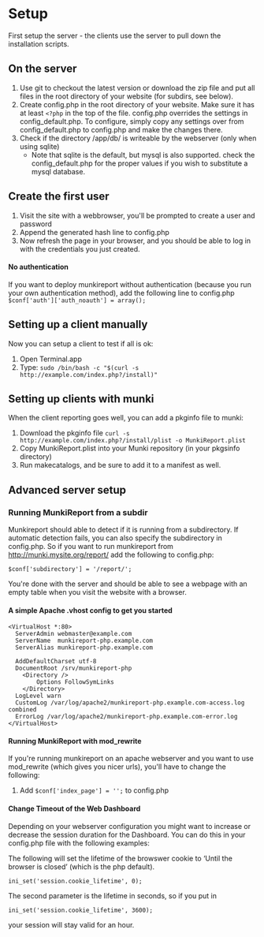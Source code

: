 Setup
=====

First setup the server - the clients use the server to pull down the installation scripts.


On the server
---

 1. Use git to checkout the latest version or download the zip file and put all files in the root directory of your website (for subdirs, see below).
 2. Create config.php in the root directory of your website. Make sure it has at least `<?php` in the top of the file. config.php overrides the settings in config_default.php. To configure, simply copy any settings over from config_default.php to config.php and make the changes there.
 3. Check if the directory /app/db/ is writeable by the webserver (only when using sqlite) 
	* Note that sqlite is the default, but mysql is also supported. check the config_default.php for the proper values if you wish to substitute a mysql database.


Create the first user
---
 
 1. Visit the site with a webbrowser, you'll be prompted to create a user and password
 2. Append the generated hash line to config.php
 3. Now refresh the page in your browser, and you should be able to log in with the credentials you just created.

#### No authentication

If you want to deploy munkireport without authentication (because you run your own authentication method), add the following line to config.php
`$conf['auth']['auth_noauth'] = array();`

Setting up a client manually
---

Now you can setup a client to test if all is ok:

1. Open Terminal.app
2. Type: `sudo /bin/bash -c "$(curl -s http://example.com/index.php?/install)"`


Setting up clients with munki
---

When the client reporting goes well, you can add a pkginfo file to munki:

1. Download the pkginfo file
    `curl -s http://example.com/index.php?/install/plist -o MunkiReport.plist`
2. Copy MunkiReport.plist into your Munki repository (in your pkgsinfo directory)
3. Run makecatalogs, and be sure to add it to a manifest as well.

Advanced server setup
---

### Running MunkiReport from a subdir

Munkireport should able to detect if it is running from a subdirectory. If automatic detection fails, you can also specify the subdirectory in config.php.
So if you want to run munkireport from http://munki.mysite.org/report/
add the following to config.php:

    $conf['subdirectory'] = '/report/';

You're done with the server and should be able to see a webpage with an empty
table when you visit the website with a browser.


#### A simple Apache .vhost config to get you started

    <VirtualHost *:80>
      ServerAdmin webmaster@example.com
      ServerName  munkireport-php.example.com
      ServerAlias munkireport-php.example.com
	  
      AddDefaultCharset utf-8    
      DocumentRoot /srv/munkireport-php
        <Directory />
            Options FollowSymLinks
        </Directory>
      LogLevel warn
      CustomLog /var/log/apache2/munkireport-php.example.com-access.log combined
      ErrorLog /var/log/apache2/munkireport-php.example.com-error.log
    </VirtualHost>


#### Running MunkiReport with mod_rewrite

If you're running munkireport on an apache webserver and you want to use mod_rewrite (which gives you nicer urls), you'll have
to change the following:

 1. Add `$conf['index_page'] = '';` to config.php

#### Change Timeout of the Web Dashboard

Depending on your webserver configuration you might want to increase or decrease the session duration for the Dashboard. You can do this in your config.php file with the following examples:

The following will set the lifetime of the browswer cookie to ‘Until the browser is closed’ (which is the php default).

	ini_set('session.cookie_lifetime', 0);

The second parameter is the lifetime in seconds, so if you put in

	ini_set('session.cookie_lifetime', 3600);

your session will stay valid for an hour.

